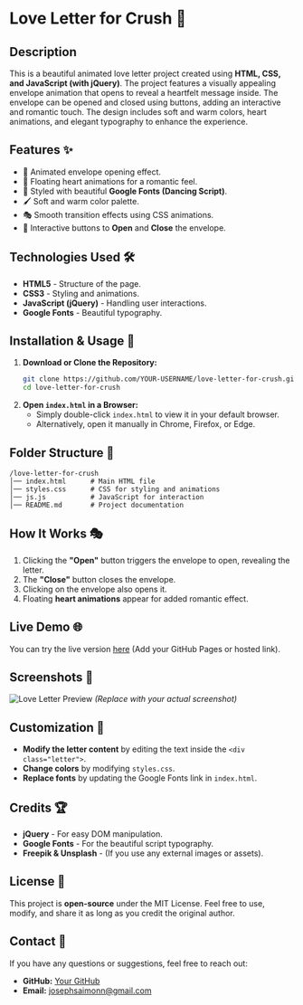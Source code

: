 # Love Letter for Crush 💌

## Description
This is a beautiful animated love letter project created using **HTML, CSS, and JavaScript (with jQuery)**. The project features a visually appealing envelope animation that opens to reveal a heartfelt message inside. The envelope can be opened and closed using buttons, adding an interactive and romantic touch. The design includes soft and warm colors, heart animations, and elegant typography to enhance the experience.

## Features ✨
- 📜 Animated envelope opening effect.
- 💖 Floating heart animations for a romantic feel.
- 🎨 Styled with beautiful **Google Fonts (Dancing Script)**.
- 🖌 Soft and warm color palette.
- 🎭 Smooth transition effects using CSS animations.
- 🎯 Interactive buttons to **Open** and **Close** the envelope.

## Technologies Used 🛠️
- **HTML5** - Structure of the page.
- **CSS3** - Styling and animations.
- **JavaScript (jQuery)** - Handling user interactions.
- **Google Fonts** - Beautiful typography.

## Installation & Usage 🚀
1. **Download or Clone the Repository:**
   ```sh
   git clone https://github.com/YOUR-USERNAME/love-letter-for-crush.git
   cd love-letter-for-crush
   ```
2. **Open `index.html` in a Browser:**
   - Simply double-click `index.html` to view it in your default browser.
   - Alternatively, open it manually in Chrome, Firefox, or Edge.

## Folder Structure 📂
```
/love-letter-for-crush
│── index.html      # Main HTML file
│── styles.css      # CSS for styling and animations
│── js.js           # JavaScript for interaction
│── README.md       # Project documentation
```

## How It Works 🎭
1. Clicking the **"Open"** button triggers the envelope to open, revealing the letter.
2. The **"Close"** button closes the envelope.
3. Clicking on the envelope also opens it.
4. Floating **heart animations** appear for added romantic effect.

## Live Demo 🌐
You can try the live version [here](https://joseph1997-eng.github.io/LoverLetterForCrush/) (Add your GitHub Pages or hosted link).

## Screenshots 📸
![Love Letter Preview]([https://your-image-link.com](https://joseph1997-eng.github.io/LoverLetterForCrush/)) *(Replace with your actual screenshot)*

## Customization 🎨
- **Modify the letter content** by editing the text inside the `<div class="letter">`.
- **Change colors** by modifying `styles.css`.
- **Replace fonts** by updating the Google Fonts link in `index.html`.

## Credits 🏆
- **jQuery** - For easy DOM manipulation.
- **Google Fonts** - For the beautiful script typography.
- **Freepik & Unsplash** - (If you use any external images or assets).

## License 📜
This project is **open-source** under the MIT License. Feel free to use, modify, and share it as long as you credit the original author.

## Contact 📧
If you have any questions or suggestions, feel free to reach out:
- **GitHub:** [Your GitHub](https://github.com/Joseph1997-eng)
- **Email:** josephsaimonn@gmail.com

